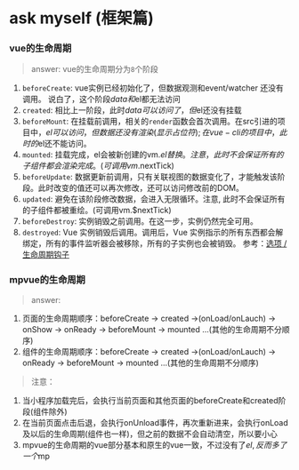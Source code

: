 # ask myself (框架篇)

### vue的生命周期
> answer: vue的生命周期分为`8`个阶段
1. `beforeCreate`: vue实例已经初始化了，但数据观测和event/watcher 还没有调用。
说白了，这个阶段$data和$el都无法访问
2. `created`: 相比上一阶段，此时$data可以访问了，但$el还没有挂载
3. `beforeMount`: 在挂载前调用，相关的`render`函数会首次调用。在src引进的项目中，$el可以访问，但数据还没有
渲染(显示占位符); 在vue-cli的项目中，此时的$el还不能访问。
4. `mounted`: 挂载完成，el会被新创建的vm.$el替换。注意，此时不会保证所有的子组件都会渲染完成。(可调用vm.$nextTick)
5. `beforeUpdate`: 数据更新前调用，只有关联视图的数据变化了，才能触发该阶段。此时改变的值还可以再次修改，还可以访问修改前的DOM。
6. `updated`: 避免在该阶段修改数据，会进入无限循环。注意, 此时不会保证所有的子组件都被重绘。(可调用vm.$nextTick)
7. `beforeDestroy`: 实例销毁之前调用。在这一步，实例仍然完全可用。
8. `destroyed`: Vue 实例销毁后调用。调用后，Vue 实例指示的所有东西都会解绑定，所有的事件监听器会被移除，所有的子实例也会被销毁。
参考：[选项 / 生命周期钩子](https://cn.vuejs.org/v2/api/#%E9%80%89%E9%A1%B9-%E7%94%9F%E5%91%BD%E5%91%A8%E6%9C%9F%E9%92%A9%E5%AD%90)

### mpvue的生命周期
> answer: 
1. 页面的生命周期顺序：beforeCreate -> created ->(onLoad/onLauch) -> onShow -> onReady 
-> beforeMount -> mounted ...(其他的生命周期不分顺序)
2. 组件的生命周期顺序：beforeCreate -> created ->(onLoad/onLauch) -> onReady 
-> beforeMount -> mounted ...(其他的生命周期不分顺序)


> 注意：
1. 当小程序加载完后，会执行当前页面和其他页面的beforeCreate和created阶段(组件除外)
2. 在当前页面点击后退，会执行onUnload事件，再次重新进来，会执行onLoad及以后的生命周期(组件也一样)，但之前的数据不会自动清空，所以要小心
3. mpvue的生命周期的vue部分基本和原生的vue一致，不过没有了$el,反而多了一个$mp


